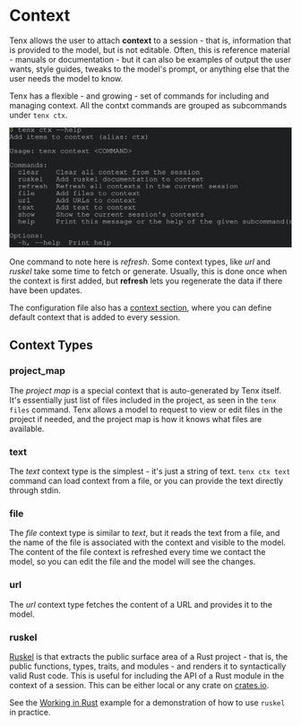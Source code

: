 # Context

Tenx allows the user to attach **context** to a session - that is, information
that is provided to the model, but is not editable. Often, this is reference
material - manuals or documentation - but it can also be examples of output the
user wants, style guides, tweaks to the model's prompt, or anything else that
the user needs the model to know.

Tenx has a flexible - and growing - set of commands for including and managing
context. All the contxt commands are grouped as subcommands under `tenx ctx`.

<img src="examples/tenx_ctx.svg"/>

One command to note here is *refresh*. Some context types, like *url* and
*ruskel* take some time to fetch or generate. Usually, this is done once when
the context is first added, but **refresh** lets you regenerate the data if
there have been updates.

The configuration file also has a [context section](./config-context.md), where
you can define default context that is added to every session. 


## Context Types

### project_map

The *project map* is a special context that is auto-generated by Tenx itself.
It's essentially just list of files included in the project, as seen in the
`tenx files` command. Tenx allows a model to request to view or edit files in
the project if needed, and the project map is how it knows what files are
available.

### text

The *text* context type is the simplest - it's just a string of text. `tenx ctx
text` command can load context from a file, or you can provide the text
directly through stdin.

### file

The *file* context type is similar to *text*, but it reads the text from a
file, and the name of the file is associated with the context and visible to
the model. The content of the file context is refreshed every time we contact
the model, so you can edit the file and the model will see the changes.

### url

The *url* context type fetches the content of a URL and provides it to the model.

### ruskel

[Ruskel](https://github.com/cortesi/ruskel) is that extracts the public surface
area of a Rust project - that is, the public functions, types, traits, and
modules - and renders it to syntactically valid Rust code. This is useful for
including the API of a Rust module in the context of a session. This can be
either local or any crate on [crates.io](https://crates.io).

See the [Working in Rust](./rust.md) example for a demonstration of how to use
`ruskel` in practice.


